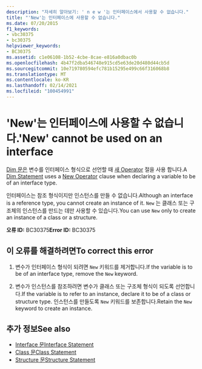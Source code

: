 ```yaml
---
description: "자세히 알아보기: ' n e w '는 인터페이스에서 사용할 수 없습니다."
title: "'New'는 인터페이스에 사용할 수 없습니다."
ms.date: 07/20/2015
f1_keywords:
- vbc30375
- bc30375
helpviewer_keywords:
- BC30375
ms.assetid: c1e06108-1b52-4cbe-8cae-e816a0dbac0b
ms.openlocfilehash: 4b47f2dba546748e915cd5e63de20d480d44cb5d
ms.sourcegitcommit: 10e719780594efc781b15295e499c66f316068b8
ms.translationtype: MT
ms.contentlocale: ko-KR
ms.lasthandoff: 02/14/2021
ms.locfileid: "100454991"
---
```

# <a name="new-cannot-be-used-on-an-interface"></a><span data-ttu-id="cc3d7-103">'New'는 인터페이스에 사용할 수 없습니다.</span><span class="sxs-lookup"><span data-stu-id="cc3d7-103">'New' cannot be used on an interface</span></span>

<span data-ttu-id="cc3d7-104">[Dim 문은](../language-reference/statements/dim-statement.md) 변수를 인터페이스 형식으로 선언할 때 [새 Operator](../language-reference/operators/new-operator.md) 절을 사용 합니다.</span><span class="sxs-lookup"><span data-stu-id="cc3d7-104">A [Dim Statement](../language-reference/statements/dim-statement.md) uses a [New Operator](../language-reference/operators/new-operator.md) clause when declaring a variable to be of an interface type.</span></span>  
  
 <span data-ttu-id="cc3d7-105">인터페이스는 참조 형식이지만 인스턴스를 만들 수 없습니다.</span><span class="sxs-lookup"><span data-stu-id="cc3d7-105">Although an interface is a reference type, you cannot create an instance of it.</span></span> <span data-ttu-id="cc3d7-106">`New` 는 클래스 또는 구조체의 인스턴스를 만드는 데만 사용할 수 있습니다.</span><span class="sxs-lookup"><span data-stu-id="cc3d7-106">You can use `New` only to create an instance of a class or a structure.</span></span>  
  
 <span data-ttu-id="cc3d7-107">**오류 ID:** BC30375</span><span class="sxs-lookup"><span data-stu-id="cc3d7-107">**Error ID:** BC30375</span></span>  
  
## <a name="to-correct-this-error"></a><span data-ttu-id="cc3d7-108">이 오류를 해결하려면</span><span class="sxs-lookup"><span data-stu-id="cc3d7-108">To correct this error</span></span>  
  
1. <span data-ttu-id="cc3d7-109">변수가 인터페이스 형식이 되려면 `New` 키워드를 제거합니다.</span><span class="sxs-lookup"><span data-stu-id="cc3d7-109">If the variable is to be of an interface type, remove the `New` keyword.</span></span>  
  
2. <span data-ttu-id="cc3d7-110">변수가 인스턴스를 참조하려면 변수가 클래스 또는 구조체 형식이 되도록 선언합니다.</span><span class="sxs-lookup"><span data-stu-id="cc3d7-110">If the variable is to refer to an instance, declare it to be of a class or structure type.</span></span> <span data-ttu-id="cc3d7-111">인스턴스를 만들도록 `New` 키워드를 보존합니다.</span><span class="sxs-lookup"><span data-stu-id="cc3d7-111">Retain the `New` keyword to create an instance.</span></span>  
  
## <a name="see-also"></a><span data-ttu-id="cc3d7-112">추가 정보</span><span class="sxs-lookup"><span data-stu-id="cc3d7-112">See also</span></span>

- [<span data-ttu-id="cc3d7-113">Interface 문</span><span class="sxs-lookup"><span data-stu-id="cc3d7-113">Interface Statement</span></span>](../language-reference/statements/interface-statement.md)
- [<span data-ttu-id="cc3d7-114">Class 문</span><span class="sxs-lookup"><span data-stu-id="cc3d7-114">Class Statement</span></span>](../language-reference/statements/class-statement.md)
- [<span data-ttu-id="cc3d7-115">Structure 문</span><span class="sxs-lookup"><span data-stu-id="cc3d7-115">Structure Statement</span></span>](../language-reference/statements/structure-statement.md)

